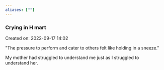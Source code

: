 ```yaml
---
aliases: [""]
---
```



### Crying in H mart
Created on: 2022-09-17 14:02

"The pressure to perform and cater to others felt like holding in a sneeze."

My mother had struggled to understand me just as I struggled to understand her.

